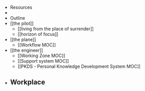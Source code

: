 - Resources
- 
- Outline
- [[the pilot]]
    - [[living from the place of surrender]]
    - [[horizon of focus]]
- [[the plane]]
    - [[Workflow MOC]]
- [[the engineer]]
    - [[Working Zone MOC]]
    - [[Support system MOC]]
    - [[PKDS - Personal Knowledge Development System MOC]]
- Workplace
    - 
